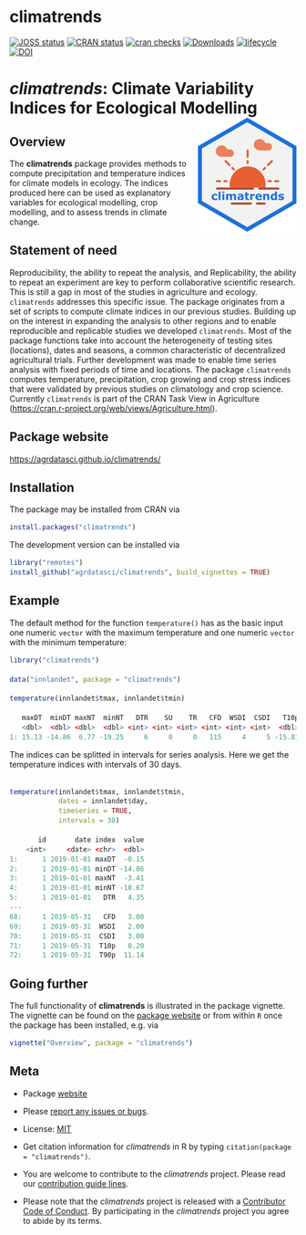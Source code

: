 
# climatrends

<!-- badges: start -->
[![JOSS status](https://joss.theoj.org/papers/03d54683d5c1d7759519070442ef4500/status.svg)](https://joss.theoj.org/papers/03d54683d5c1d7759519070442ef4500)
[![CRAN status](https://www.r-pkg.org/badges/version/climatrends)](https://cran.r-project.org/package=climatrends)
[![cran checks](https://badges.cranchecks.info/worst/climatrends.svg)](https://cran.r-project.org/web/checks/check_results_climatrends.html)
[![Downloads](https://cranlogs.r-pkg.org/badges/climatrends)](https://cran.r-project.org/package=climatrends)
[![lifecycle](https://img.shields.io/badge/lifecycle-maturing-blue.svg)](https://www.tidyverse.org/lifecycle/#maturing)
[![DOI](https://zenodo.org/badge/239103060.svg)](https://zenodo.org/badge/latestdoi/239103060)
<!-- badges: end -->

# *climatrends*: Climate Variability Indices for Ecological Modelling <img align="right" src="man/figures/logo.png">

## Overview

The **climatrends** package provides methods to compute precipitation and temperature indices for climate models in ecology. The indices produced here can be used as explanatory variables for ecological modelling, crop modelling, and to assess trends in climate change.


## Statement of need

Reproducibility, the ability to repeat the analysis, and Replicability, the ability to repeat an experiment are key to perform collaborative scientific research. This is still a gap in most of the studies in agriculture and ecology. `climatrends` addresses this specific issue. The package originates from a set of scripts to compute climate indices in our previous studies. Building up on the interest in expanding the analysis to other regions and to enable reproducible and replicable studies we developed `climatrends`. Most of the package functions take into account the heterogeneity of testing sites (locations), dates and seasons, a common characteristic of decentralized agricultural trials. Further development was made to enable time series analysis with fixed periods of time and locations. The package `climatrends` computes temperature, precipitation, crop growing and crop stress indices that were validated by previous studies on climatology and crop science. Currently `climatrends` is part of the CRAN Task View in Agriculture (https://cran.r-project.org/web/views/Agriculture.html).

## Package website

<https://agrdatasci.github.io/climatrends/>

## Installation

The package may be installed from CRAN via

``` r
install.packages("climatrends")
```

The development version can be installed via

``` r
library("remotes")
install_github("agrdatasci/climatrends", build_vignettes = TRUE)
```

## Example

The default method for the function `temperature()` has as the basic input one numeric `vector` with the maximum temperature and one numeric `vector` with the minimum temperature:

```r
library("climatrends")

data("innlandet", package = "climatrends")

temperature(innlandet$tmax, innlandet$tmin)

   maxDT  minDT maxNT  minNT   DTR    SU    TR   CFD  WSDI  CSDI   T10p  T90p
   <dbl>  <dbl> <dbl>  <dbl> <int> <int> <int> <int> <int> <int>  <dbl> <dbl>
1: 15.13 -14.86  6.77 -19.25     6     0     0   115     4     5 -15.81  9.09

```

The indices can be splitted in intervals for series analysis. Here we get the temperature indices with intervals of 30 days.

```r

temperature(innlandet$tmax, innlandet$tmin,
            dates = innlandet$day, 
            timeseries = TRUE, 
            intervals = 30)

       id       date index  value
    <int>     <date> <chr>  <dbl>
1:      1 2019-01-01 maxDT  -0.15
2:      1 2019-01-01 minDT -14.86
3:      1 2019-01-01 maxNT  -3.41
4:      1 2019-01-01 minNT -18.67
5:      1 2019-01-01   DTR   4.35
---                              
68:     1 2019-05-31   CFD   3.00
69:     1 2019-05-31  WSDI   2.00
70:     1 2019-05-31  CSDI   3.00
71:     1 2019-05-31  T10p   0.20
72:     1 2019-05-31  T90p  11.14
```

## Going further

The full functionality of **climatrends** is illustrated in the package vignette. The vignette can be found on the [package website](https://agrdatasci.github.io/climatrends/) or from within `R` once the package has been installed, e.g. via

``` r
vignette("Overview", package = "climatrends")
```

## Meta

  - Package [website](https://agrdatasci.github.io/climatrends/)
  
  - Please [report any issues or bugs](https://github.com/agrdatasci/climatrends/issues).

  - License: [MIT](https://opensource.org/licenses/MIT)

  - Get citation information for *climatrends* in R by typing `citation(package = "climatrends")`.

  - You are welcome to contribute to the *climatrends* project. Please read our [contribution guide lines](CONTRIBUTING.md).

  - Please note that the *climatrends* project is released with a [Contributor Code of Conduct](CODE_OF_CONDUCT.md). By participating in the *climatrends* project you agree to abide by its terms.
